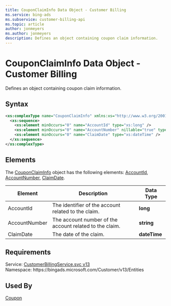 ```yaml
---
title: CouponClaimInfo Data Object - Customer Billing
ms.service: bing-ads
ms.subservice: customer-billing-api
ms.topic: article
author: jonmeyers
ms.author: jonmeyers
description: Defines an object containing coupon claim information.
---
```

# CouponClaimInfo Data Object - Customer Billing
Defines an object containing coupon claim information.

## Syntax
```xml
<xs:complexType name="CouponClaimInfo" xmlns:xs="http://www.w3.org/2001/XMLSchema">
  <xs:sequence>
    <xs:element minOccurs="0" name="AccountId" type="xs:long" />
    <xs:element minOccurs="0" name="AccountNumber" nillable="true" type="xs:string" />
    <xs:element minOccurs="0" name="ClaimDate" type="xs:dateTime" />
  </xs:sequence>
</xs:complexType>
```

## <a name="elements"></a>Elements

The [CouponClaimInfo](couponclaiminfo.md) object has the following elements: [AccountId](#accountid), [AccountNumber](#accountnumber), [ClaimDate](#claimdate).

|Element|Description|Data Type|
|-----------|---------------|-------------|
|<a name="accountid"></a>AccountId|The identifier of the account related to the claim.|**long**|
|<a name="accountnumber"></a>AccountNumber|The account number of the account related to the claim.|**string**|
|<a name="claimdate"></a>ClaimDate|The date of the claim.|**dateTime**|

## Requirements
Service: [CustomerBillingService.svc v13](https://clientcenter.api.bingads.microsoft.com/Api/Billing/v13/CustomerBillingService.svc)  
Namespace: https\://bingads.microsoft.com/Customer/v13/Entities  

## Used By
[Coupon](coupon.md)  
